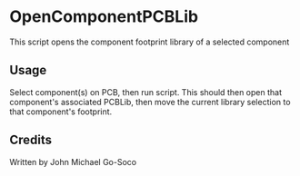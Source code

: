 # OpenComponentPCBLib
This script opens the component footprint library of a selected component


## Usage
Select component(s) on PCB, then run script. This should then open that component's associated PCBLib, then move the current library selection to that component's footprint.


## Credits
Written by John Michael Go-Soco